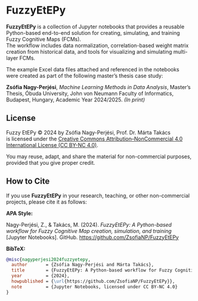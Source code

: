 # FuzzyEtEPy

**FuzzyEtEPy** is a collection of Jupyter notebooks that provides a reusable Python-based end-to-end solution for creating, simulating, and training Fuzzy Cognitive Maps (FCMs).  
The workflow includes data normalization, correlation-based weight matrix creation from historical data, and tools for visualizing and simulating multi-layer FCMs.

The example Excel data files attached and referenced in the notebooks were created as part of the following master’s thesis case study:

**Zsófia Nagy-Perjési**, *Machine Learning Methods in Data Analysis*, Master’s Thesis, Óbuda University, John von Neumann Faculty of Informatics, Budapest, Hungary, Academic Year 2024/2025. *(In print)*

## License

Fuzzy EtEPy © 2024 by Zsófia Nagy-Perjési, Prof. Dr. Márta Takács  
is licensed under the [Creative Commons Attribution–NonCommercial 4.0 International License (CC BY-NC 4.0)](https://creativecommons.org/licenses/by-nc/4.0/).

You may reuse, adapt, and share the material for non-commercial purposes, provided that you give proper credit.

## How to Cite

If you use **FuzzyEtEPy** in your research, teaching, or other non-commercial projects, please cite it as follows:

**APA Style:**

Nagy-Perjési, Z., & Takács, M. (2024). *FuzzyEtEPy: A Python-based workflow for Fuzzy Cognitive Map creation, simulation, and training* [Jupyter Notebooks]. GitHub. https://github.com/ZsofiaNP/FuzzyEtEPy

**BibTeX:**

```bibtex
@misc{nagyperjesi2024fuzzyetepy,
  author       = {Zsófia Nagy-Perjési and Márta Takács},
  title        = {FuzzyEtEPy: A Python-based workflow for Fuzzy Cognitive Map creation, simulation, and training},
  year         = {2024},
  howpublished = {\url{https://github.com/ZsofiaNP/FuzzyEtEPy}},
  note         = {Jupyter Notebooks, licensed under CC BY-NC 4.0}
}
